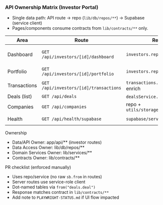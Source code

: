 ### API Ownership Matrix (Investor Portal)

- Single data path: API route → repo (`lib/db/repos/**`) → Supabase (service client)
- Pages/components consume contracts from `lib/contracts/**` only.

| Area | Route | Repo/Service | Contract | Notes |
| --- | --- | --- | --- | --- |
| Dashboard | `GET /api/investors/[id]/dashboard` | `investors.repo.getDashboard` | `DashboardSummary` | Returns portfolio/performance/recentActivity; uses service-role client |
| Portfolio | `GET /api/investors/[id]/portfolio` | `investors.repo.getPortfolio` | `PortfolioResponse` | Includes allocation, deals list with company assets |
| Transactions | `GET /api/investors/[id]/transactions` | `transactions.repo.getByInvestor` + enrich | `TransactionItem[]` | Company + deal metadata added from repos |
| Deals (list) | `GET /api/deals` | `dealsService.getDeals` (uses repos) | `DealListItem[]` | Latest valuations + documents count |
| Companies | `GET /api/companies` | repo + `utils/storage.findCompanyAssetUrls` | `CompanyWithAssets[]` | Public storage URLs only |
| Health | `GET /api/health/supabase` | `supabase/server-client` | `{ ok: boolean, ... }` | Non-blocking diagnostics |

Ownership
- Data/API Owner: app/api/** (investor routes)
- Data Access Owner: lib/db/repos/**
- Domain Services Owner: lib/services/**
- Contracts Owner: lib/contracts/**

PR checklist (enforced manually)
- Uses repo/service (no raw `sb.from` in routes)
- Server routes use service-role client
- Dot-named tables via `from("deals.deal")`
- Response matches contract in `lib/contracts/**`
- Add note to `PLAYWRIGHT-STATUS.md` if UI flow impacted


